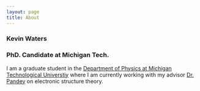 ```yaml
---
layout: page
title: About
---
```


### Kevin Waters
### PhD. Candidate at Michigan Tech.

I am a graduate student in the [Department of Physics at Michigan Technological Universtiy](http://www.mtu.edu/physics/)
where I am currently working with my advisor [Dr. Pandey](http://www.mtu.edu/physics/department/faculty/pandey/) on electronic structure theory.

